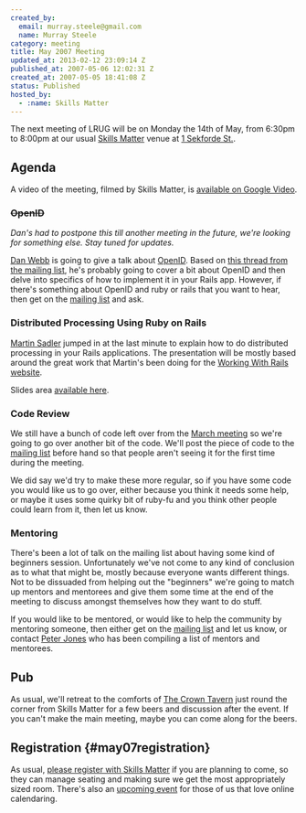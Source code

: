 ```yaml
--- 
created_by: 
  email: murray.steele@gmail.com
  name: Murray Steele
category: meeting
title: May 2007 Meeting
updated_at: 2013-02-12 23:09:14 Z
published_at: 2007-05-06 12:02:31 Z
created_at: 2007-05-05 18:41:08 Z
status: Published
hosted_by:
  - :name: Skills Matter
---
```


The next meeting of LRUG will be on Monday the 14th of May, from 6:30pm to 8:00pm at our usual [Skills Matter](http://www.skillsmatter.com/) venue at [1 Sekforde St.](http://maps.google.co.uk/maps?f=q&hl=en&q=EC1R+0BE&layer=&ie=UTF8&z=16&om=1&iwloc=addr).

## Agenda

A video of the meeting, filmed by Skills Matter, is [available on Google Video](http://video.google.com/videoplay?docid=3054467356135188291).

### <strike>OpenID</strike>

*Dan's had to postpone this till another meeting in the future, we're looking for something else.  Stay tuned for updates.*

[Dan Webb](http://danwebb.net/) is going to give a talk about [OpenID](http://openid.net/).  Based on [this thread from the mailing list](http://lists.lrug.org/pipermail/chat-lrug.org/2007-May/001162.html), he's probably going to cover a bit about OpenID and then delve into specifics of how to implement it in your Rails app.  However, if there's something about OpenID and ruby or rails that you want to hear, then get on the [mailing list](/mailing-list) and ask.


### Distributed Processing Using Ruby on Rails

[Martin Sadler](http://beyondthetype.com/) jumped in at the last minute to explain how to do distributed processing in your Rails applications.  The presentation will be mostly based around the great work that Martin's been doing for the [Working With Rails website](http://www.workingwithrails.com/).

Slides area [available here](http://www.slideshare.net/martinbtt/getting-distributed-with-ruby-on-rails).

### Code Review

We still have a bunch of code left over from the [March meeting](http://lrug.org./meetings/2007/02/19/march-2007-meeting/) so we're going to go over another bit of the code.  We'll post the piece of code to the [mailing list](/mailing-list) before hand so that people aren't seeing it for the first time during the meeting.

We did say we'd try to make these more regular, so if you have some code you would like us to go over, either because you think it needs some help, or maybe it uses some quirky bit of ruby-fu and you think other people could learn from it, then let us know.

### Mentoring

There's been a lot of talk on the mailing list about having some kind of beginners session.  Unfortunately we've not come to any kind of conclusion as to what that might be, mostly because everyone wants different things.  Not to be dissuaded from helping out the "beginners" we're going to match up mentors and mentorees and give them some time at the end of the meeting to discuss amongst themselves how they want to do stuff.

If you would like to be mentored, or would like to help the community by mentoring someone, then either get on the [mailing list](/mailing-list) and let us know, or contact [Peter Jones](mailto:peterbjones@yahoo.com) who has been compiling a list of mentors and mentorees.

## Pub

As usual, we'll retreat to the comforts of [The Crown Tavern](http://fancyapint.com/pubs/pub199.html) just round the corner from Skills Matter for a few beers and discussion after the event.  If you can't make the main meeting, maybe you can come along for the beers.

## Registration {#may07registration}

As usual, [please register with Skills Matter](http://skillsmatter.com/lrug) if you are planning to come, so they can manage seating and making sure we get the most appropriately sized room.  There's also an [upcoming event](http://upcoming.yahoo.com/event/176863/) for those of us that love online calendaring. 

